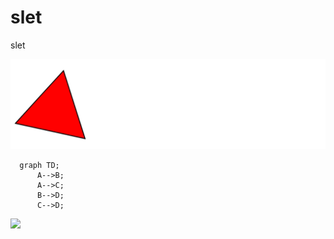 # slet
slet


<img src="./file.svg" alt="file.svg"/>


```mermaid
  graph TD;
      A-->B;
      A-->C;
      B-->D;
      C-->D;
```

<img src="https://g.gravizo.com/svg?
 digraph G {
   main -> parse -> execute;
   main -> init;
 }
"/>
